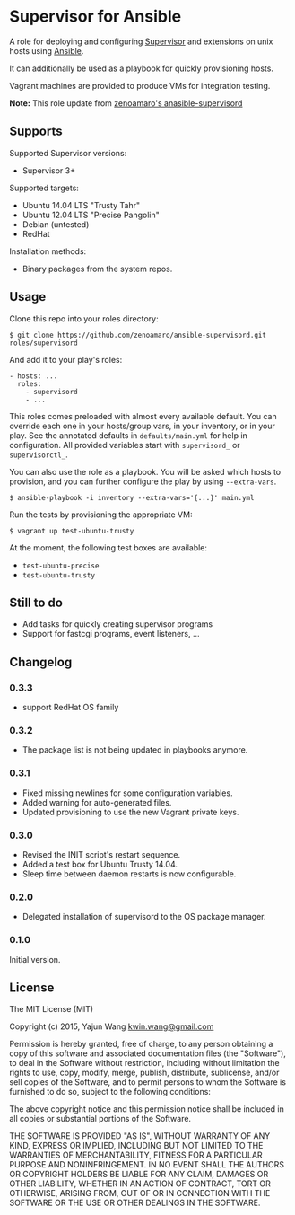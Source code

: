 Supervisor for Ansible
======================
A role for deploying and configuring [Supervisor](http://supervisord.org) and extensions on unix hosts using [Ansible](http://www.ansibleworks.com).

It can additionally be used as a playbook for quickly provisioning hosts.

Vagrant machines are provided to produce VMs for integration testing.

**Note:** This role update from [zenoamaro's anasible-supervisord](https://github.com/zenoamaro/ansible-supervisord)


Supports
--------
Supported Supervisor versions:
- Supervisor 3+

Supported targets:
- Ubuntu 14.04 LTS "Trusty Tahr"
- Ubuntu 12.04 LTS "Precise Pangolin"
- Debian (untested)
- RedHat 

Installation methods:
- Binary packages from the system repos.


Usage
-----
Clone this repo into your roles directory:

    $ git clone https://github.com/zenoamaro/ansible-supervisord.git roles/supervisord

And add it to your play's roles:

    - hosts: ...
      roles:
        - supervisord
        - ...

This roles comes preloaded with almost every available default. You can override each one in your hosts/group vars, in your inventory, or in your play. See the annotated defaults in `defaults/main.yml` for help in configuration. All provided variables start with `supervisord_` or `supervisorctl_`.

You can also use the role as a playbook. You will be asked which hosts to provision, and you can further configure the play by using `--extra-vars`.

    $ ansible-playbook -i inventory --extra-vars='{...}' main.yml

Run the tests by provisioning the appropriate VM:

    $ vagrant up test-ubuntu-trusty

At the moment, the following test boxes are available:

- `test-ubuntu-precise`
- `test-ubuntu-trusty`


Still to do
-----------
- Add tasks for quickly creating supervisor programs
- Support for fastcgi programs, event listeners, ...


Changelog
---------
### 0.3.3
- support RedHat OS family

### 0.3.2
- The package list is not being updated in playbooks anymore.

### 0.3.1
- Fixed missing newlines for some configuration variables.
- Added warning for auto-generated files.
- Updated provisioning to use the new Vagrant private keys.

### 0.3.0
- Revised the INIT script's restart sequence.
- Added a test box for Ubuntu Trusty 14.04.
- Sleep time between daemon restarts is now configurable.

### 0.2.0
- Delegated installation of supervisord to the OS package manager.

### 0.1.0
Initial version.


License
-------
The MIT License (MIT)

Copyright (c) 2015, Yajun Wang <kwin.wang@gmail.com>

Permission is hereby granted, free of charge, to any person obtaining a copy
of this software and associated documentation files (the "Software"), to deal
in the Software without restriction, including without limitation the rights
to use, copy, modify, merge, publish, distribute, sublicense, and/or sell
copies of the Software, and to permit persons to whom the Software is
furnished to do so, subject to the following conditions:

The above copyright notice and this permission notice shall be included in
all copies or substantial portions of the Software.

THE SOFTWARE IS PROVIDED "AS IS", WITHOUT WARRANTY OF ANY KIND, EXPRESS OR
IMPLIED, INCLUDING BUT NOT LIMITED TO THE WARRANTIES OF MERCHANTABILITY,
FITNESS FOR A PARTICULAR PURPOSE AND NONINFRINGEMENT. IN NO EVENT SHALL THE
AUTHORS OR COPYRIGHT HOLDERS BE LIABLE FOR ANY CLAIM, DAMAGES OR OTHER
LIABILITY, WHETHER IN AN ACTION OF CONTRACT, TORT OR OTHERWISE, ARISING FROM,
OUT OF OR IN CONNECTION WITH THE SOFTWARE OR THE USE OR OTHER DEALINGS IN
THE SOFTWARE.
